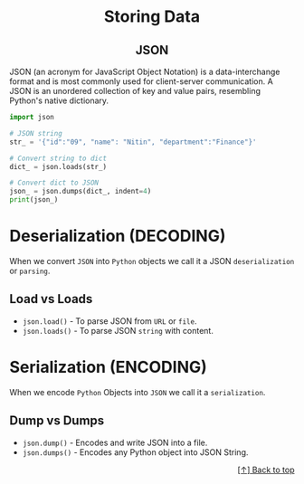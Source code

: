 <div id="top"  align="center">

# Storing Data
## JSON

</div>

JSON (an acronym for JavaScript Object Notation) is a data-interchange format and is most commonly used for client-server communication. A JSON is an unordered collection of key and value pairs, resembling Python's native dictionary.



```python
import json

# JSON string
str_ = '{"id":"09", "name": "Nitin", "department":"Finance"}'

# Convert string to dict
dict_ = json.loads(str_)

# Convert dict to JSON
json_ = json.dumps(dict_, indent=4)
print(json_)
```
     
# Deserialization (DECODING)
When we convert `JSON` into `Python` objects we call it a JSON  `deserialization` or `parsing`.

## Load vs Loads

- `json.load()` - To parse JSON from `URL` or `file`.
-  `json.loads()` - To parse JSON `string` with content.

# Serialization (ENCODING)

When we encode `Python` Objects into `JSON` we call it a `serialization`.

## Dump vs Dumps

- `json.dump()` - Encodes and write JSON into a file.
- `json.dumps()` - Encodes any Python object into JSON String.

<div align="right">

[[↑] Back to top](#top)

</div>  

